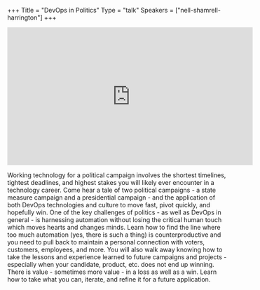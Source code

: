 +++
Title = "DevOps in Politics"
Type = "talk"
Speakers = ["nell-shamrell-harrington"]
+++

<iframe width="560" height="315" src="https://www.youtube-nocookie.com/embed/zF0ftIzxCsw" frameborder="0" allowfullscreen></iframe>

Working technology for a political campaign involves the shortest timelines, tightest deadlines, and highest stakes you will likely ever encounter in a technology career.  Come hear a tale of two political campaigns - a state measure campaign and a presidential campaign - and the application of both DevOps technologies and culture to move fast, pivot quickly, and hopefully win.  One of the key challenges of politics - as well as DevOps in general - is harnessing automation without losing the critical human touch which moves hearts and changes minds.  Learn how to find the line where too much automation (yes, there is such a thing) is counterproductive and you need to pull back to maintain a personal connection with voters, customers, employees, and more.  You will also walk away knowing how to take the lessons and experience learned to future campaigns and projects - especially when your candidate, product, etc. does not end up winning. There is value - sometimes more value - in a loss as well as a win.  Learn how to take what you can, iterate, and refine it for a future application.
